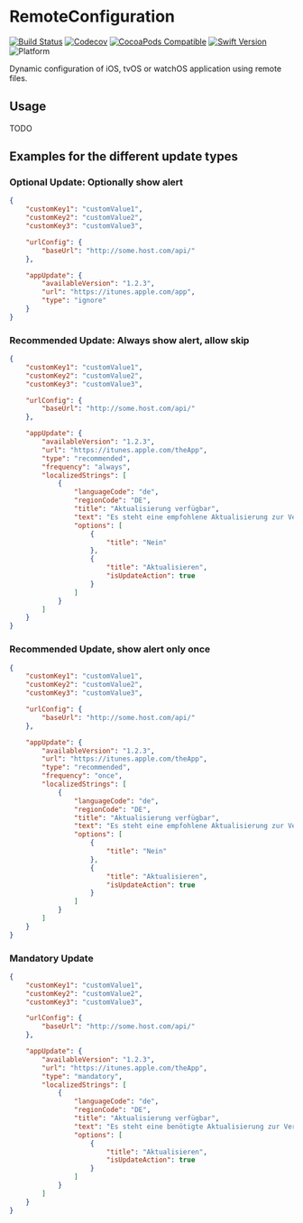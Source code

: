 # RemoteConfiguration

[![Build Status](https://travis-ci.com/cellular/remoteconfiguration-swift.svg?branch=master)](https://travis-ci.com/cellular/remoteconfiguration-swift)
[![Codecov](https://codecov.io/gh/cellular/remoteconfiguration-swift/branch/master/graph/badge.svg)](https://codecov.io/gh/cellular/remoteconfiguration-swift)
[![CocoaPods Compatible](https://img.shields.io/cocoapods/v/CellularRemoteConfiguration.svg)](https://cocoapods.org/pods/cellularremoteconfiguration)
[![Swift Version](https://img.shields.io/badge/swift-4.2-orange.svg)](https://swift.org)
![Platform](https://img.shields.io/badge/platform-iOS%20%7C%20watchOS%20%7C%20tvOS-lightgrey.svg)

Dynamic configuration of iOS, tvOS or watchOS application using remote files.

## Usage

TODO

## Examples for the different update types

### Optional Update: Optionally show alert

```json
{
    "customKey1": "customValue1",
    "customKey2": "customValue2",
    "customKey3": "customValue3",

    "urlConfig": {
        "baseUrl": "http://some.host.com/api/"
    },

    "appUpdate": {
        "availableVersion": "1.2.3",
        "url": "https://itunes.apple.com/app",
        "type": "ignore"
    }
}
```

### Recommended Update: Always show alert, allow skip

```json
{
    "customKey1": "customValue1",
    "customKey2": "customValue2",
    "customKey3": "customValue3",

    "urlConfig": {
        "baseUrl": "http://some.host.com/api/"
    },

    "appUpdate": {
        "availableVersion": "1.2.3",
        "url": "https://itunes.apple.com/theApp",
        "type": "recommended",
        "frequency": "always",
        "localizedStrings": [
            {
                "languageCode": "de",
                "regionCode": "DE",
                "title": "Aktualisierung verfügbar",
                "text": "Es steht eine empfohlene Aktualisierung zur Verfügung. Möchten sie diese jetzt installieren?",
                "options": [
                    {
                        "title": "Nein"
                    },
                    {
                        "title": "Aktualisieren",
                        "isUpdateAction": true
                    }
                ]
            }
        ]
    }
}
```

### Recommended Update, show alert only once

```json
{
    "customKey1": "customValue1",
    "customKey2": "customValue2",
    "customKey3": "customValue3",

    "urlConfig": {
        "baseUrl": "http://some.host.com/api/"
    },

    "appUpdate": {
        "availableVersion": "1.2.3",
        "url": "https://itunes.apple.com/theApp",
        "type": "recommended",
        "frequency": "once",
        "localizedStrings": [
            {
                "languageCode": "de",
                "regionCode": "DE",
                "title": "Aktualisierung verfügbar",
                "text": "Es steht eine empfohlene Aktualisierung zur Verfügung. Möchten sie diese jetzt installieren?",
                "options": [
                    {
                        "title": "Nein"
                    },
                    {
                        "title": "Aktualisieren",
                        "isUpdateAction": true
                    }
                ]
            }
        ]
    }
}
```

### Mandatory Update

```json
{
    "customKey1": "customValue1",
    "customKey2": "customValue2",
    "customKey3": "customValue3",

    "urlConfig": {
        "baseUrl": "http://some.host.com/api/"
    },

    "appUpdate": {
        "availableVersion": "1.2.3",
        "url": "https://itunes.apple.com/theApp",
        "type": "mandatory",
        "localizedStrings": [
            {
                "languageCode": "de",
                "regionCode": "DE",
                "title": "Aktualisierung verfügbar",
                "text": "Es steht eine benötigte Aktualisierung zur Verfügung.",
                "options": [
                    {
                        "title": "Aktualisieren",
                        "isUpdateAction": true
                    }
                ]
            }
        ]
    }
}
```